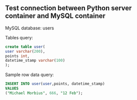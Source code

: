 ## Test connection between Python server container and MySQL container

MySQL database: users

Tables query:
```sql
create table user(
user varchar(200),
points int,
datetime_stamp varchar(100)
);
```


Sample row data query: 
```sql
INSERT INTO user(user,points, datetime_stamp) 
VALUES 
("Michael Morbius", 666, "12 Feb");
```
